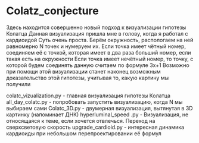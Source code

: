 # Colatz_conjecture
Здесь находится совершенно новый подход к визуализации гипотезы Колатца
Данная визуализация пришла мне в голову, когда я работал с кардиоидой
Суть очень проста. Берём окружность, распологаем на ней равномерно N точек и нумеруем их.
Если точка имеет чётный номер, соединяем её с точкой, которая имеет в два раза больший номер, если такая есть на окружности
Если точка имеет нечётный номер, то точку, с которой будем соединять данную считаем по формуле 3x+1
Возможно при помощи этой визуализации станет наконец возможным доказательство этой гипотезы, учитывая то, какую картину мы получили

colatc_vizualization.py - главная визуализация гипотезы Колатца
all_day_colatc.py - попробовать запустить визуализацию, когда N мы выбираем сами
Colatc_3D.py - двумерная визуализация, вытянутая в 3D картинку (напоминает ДНК)
hyperluminal_speed .py - Визуализация, не относящаяся к теме, если хочется отвлечься. Переход на сверхсветовую скорость
upgrade_cardioid.py - интересная динамика кардиоиды при небольшом перепроектировании её формул
